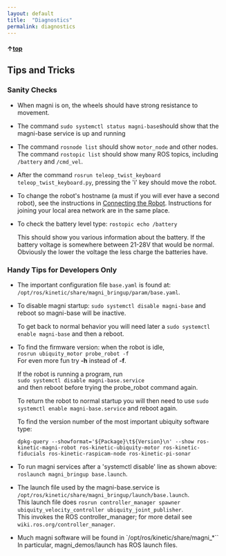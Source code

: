 ```yaml
---
layout: default
title:  "Diagnostics"
permalink: diagnostics
---
```

#### &uarr;[top](https://ubiquityrobotics.github.io/learn/)
<!--
I think it would be good for Joe to try these things and for example say you should see about X lines for the 'rosnode list' and Y lines for  'rostopic list' for example.

Many of these are geared towards technical people who are working with the bot to develop things and need to stop and start nodes and so on but they are 'gold' for those people.

Suggest now that the 'pifi' line and change hostname items be way up as items 4 and 5 for example.  Then the 'technical ones' could be left off for now or put in as 'And for all the technical developers these are handy'.  -->
## Tips and Tricks

### Sanity Checks
* When magni is on, the wheels should have strong resistance to movement.  

* The command `sudo systemctl status magni-base`should show that the magni-base service is up and running

* The command `rosnode list` should show `motor_node` and other nodes. The command `rostopic list` should show many ROS topics, including `/battery` and `/cmd_vel`.

* After the command `rosrun teleop_twist_keyboard teleop_twist_keyboard.py`, pressing the 'i' key should move the robot.

* To change the robot's hostname (a must if you will ever have a second robot), see the instructions in [Connecting the Robot](connect_network).
Instructions for joining your local area network are in the same place.


* To check the battery level type: `rostopic echo /battery`

  This should show you various information about the battery. If the battery voltage is somewhere between 21-28V that would be normal. Obviously the lower the voltage the less charge the batteries have.

### Handy Tips for Developers Only

* The important configuration file `base.yaml` is found at: `/opt/ros/kinetic/share/magni_bringup/param/base.yaml`.

* To disable magni startup: `sudo systemctl disable magni-base` and reboot so magni-base will be inactive.

    To get back to normal behavior you will need later a `sudo systemctl enable magni-base` and then a reboot.   

* To find the firmware version: when the robot is idle,  
    `rosrun ubiquity_motor probe_robot -f`  
    For even more fun try **-h** instead of **-f**.

    If the robot is running a program, run  
    `sudo systemctl disable magni-base.service`  
    and then reboot before trying the probe_robot command again.

    To return the robot to normal startup you will then need to use   `sudo systemctl enable magni-base.service` and reboot again.  

    To find the version number of the most important ubiquity software type:

    `dpkg-query --showformat='${Package}\t${Version}\n' --show ros-kinetic-magni-robot ros-kinetic-ubiquity-motor ros-kinetic-fiducials ros-kinetic-raspicam-node ros-kinetic-pi-sonar`

*  To run magni services after a 'systemctl disable' line as shown above:    `roslaunch magni_bringup base.launch`.

* The launch file used by the magni-base.service is `/opt/ros/kinetic/share/magni_bringup/launch/base.launch`.  
This launch file does `rosrun controller_manager spawner ubiquity_velocity_controller ubiquity_joint_publisher`.  
This invokes the ROS controller_manager; for more detail see `wiki.ros.org/controller_manager`.

* Much magni software will be found in `/opt/ros/kinetic/share/magni_*`` In particular, magni_demos/launch has ROS launch files.
